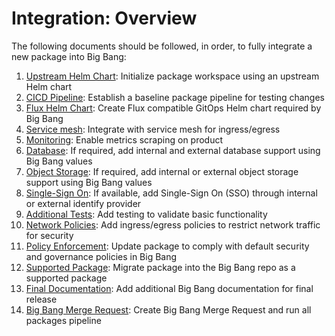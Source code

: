 # Integration: Overview

The following documents should be followed, in order, to fully integrate a new package into Big Bang:

1. [Upstream Helm Chart](upstream.md): Initialize package workspace using an upstream Helm chart
1. [CICD Pipeline](pipeline.md): Establish a baseline package pipeline for testing changes
1. [Flux Helm Chart](flux.md): Create Flux compatible GitOps Helm chart required by Big Bang
1. [Service mesh](service-mesh.md): Integrate with service mesh for ingress/egress
1. [Monitoring](monitoring.md): Enable metrics scraping on product
1. [Database](database.md): If required, add internal and external database support using Big Bang values
1. [Object Storage](storage.md): If required, add internal or external object storage support using Big Bang values
1. [Single-Sign On](sso.md): If available, add Single-Sign On (SSO) through internal or external identify provider
1. [Additional Tests](testing.md): Add testing to validate basic functionality
1. [Network Policies](network-policies.md): Add ingress/egress policies to restrict network traffic for security
1. [Policy Enforcement](policy-enforcement.md): Update package to comply with default security and governance policies in Big Bang
2. [Supported Package](supported.md): Migrate package into the Big Bang repo as a supported package
3. [Final Documentation](documentation.md): Add additional Big Bang documentation for final release
4. [Big Bang Merge Request](bigbang-merge-request.md): Create Big Bang Merge Request and run all packages pipeline
